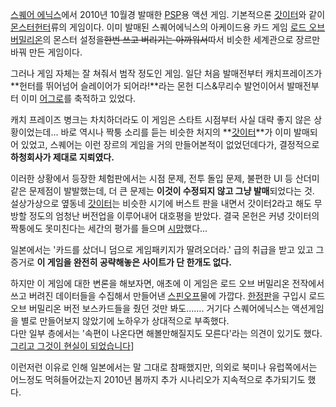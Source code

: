 [스퀘어 에닉스](%EC%8A%A4%ED%80%98%EC%96%B4%20%EC%97%90%EB%8B%89%EC%8A%A4.md)에서
2010년 10월경 발매한 [PSP](PSP.md)용 액션 게임. 기본적으론
[갓이터](%EA%B0%93%EC%9D%B4%ED%84%B0.md)와 같이 [몬스터헌터](%EB%AA%AC%EC%8A%A4%ED%84%B0%20%ED%97%8C%ED%84%B0.md)류의 게임이다. 이미 발매된
스퀘어에닉스의 아케이드용 카드 게임 [로드 오브 버밀리온](%EB%A1%9C%EB%93%9C%20%EC%98%A4%EB%B8%8C%20%EB%B2%84%EB%B0%80%EB%A6%AC%EC%98%A8.md)의 몬스터 설정을<del>한번 쓰고 버리기는 아까워서</del>따서
비슷한 세계관으로 장르만 바꿔 만든 게임이다.

그러나 게임 자체는 잘 쳐줘서 범작 정도인 게임. 일단 처음 발매전부터 캐치프레이즈가 **헌터를 뛰어넘어 슬레이어가 되어라!**라는 몬헌
디스&무리수 발언이어서 발매전부터 이미 [어그로](%EC%96%B4%EA%B7%B8%EB%A1%9C.md)를 축적하고 있었다.

캐치 프레이즈 병크는 차치하더라도 이 게임은 스타트 시점부터 사실 대략 좋지 않은 상황이었는데... 바로 역시나 짝퉁 소리를 듣는 비슷한
처지의 **[갓이터](%EA%B0%93%EC%9D%B4%ED%84%B0.md)**가 이미 발매되어 있었고, 스퀘어는 이런 장르의 게임을
거의 만들어본적이 없었던데다가, 결정적으로 **하청회사가 제대로 지뢰였다.**

이러한 상황에서 등장한 체험판에서는 시점 문제, 전투 돌입 문제, 불편한 UI 등 산더미같은 문제점이 발발했는데, 더 큰 문제는 **이것이
수정되지 않고 그냥 발매**되었다는 것.  
설상가상으로 옆동네 [갓이터](%EA%B0%93%EC%9D%B4%ED%84%B0.md)는 비슷한 시기에 버스트 판을 내면서 갓이터2라고
해도 무방할 정도의 엄청난 버전업을 이루어내어 대호평을 받았다. 결국 몬헌은 커녕 갓이터의 짝퉁에도 못미친다는 세간의 평가를 들으며
[시망](%EC%8B%9C%EB%A7%9D.md)했다...

일본에서는 '카드를 샀더니 덤으로 게임패키지가 딸려오더라.' 급의 취급을 받고 있고 그 증거로 **이 게임을 완전히 공략해놓은 사이트가 단
한개도 없다.**

하지만 이 게임에 대한 변론을 해보자면, 애초에 이 게임은 로드 오브 버밀리온 전작에서 쓰고 버려진 데이터들을 수집해서 만들어낸
[스핀오프](%EC%8A%A4%ED%95%80%EC%98%A4%ED%94%84.md)물에 가깝다.
[한정판](%ED%95%9C%EC%A0%95%ED%8C%90.md)을 구입시 로드 오브 버밀리온 버전 보스카드들을 줬던 것만 봐도…….
거기다 스퀘어에닉스는 액션게임을 별로 만들어보지 않았기에 노하우가 상대적으로 부족했다.  
다만 일부 층에서는 '속편이 나온다면 해볼만해질지도 모른다'라는 의견이 있기도 했다. [그리고 그것이 현실이 되었습니다](%EB%A1%9C%EB%93%9C%20%EC%98%A4%EB%B8%8C%20%EC%95%84%ED%8F%AC%EC%B9%BC%EB%A6%BD%EC%8A%A4.md)]

이런저런 이유로 인해 일본에서는 말 그대로 참패했지만, 의외로 북미나 유럽쪽에서는 어느정도 먹혀들어갔는지 2010년 봄까지 추가 시나리오가
지속적으로 추가되기도 했다.  

